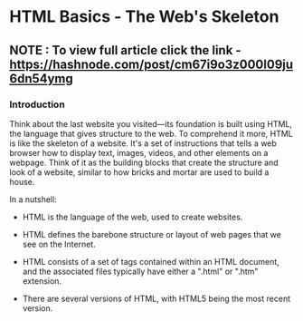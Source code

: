 # HTML Basics  - The Web's Skeleton

## NOTE : To view full article click the link - https://hashnode.com/post/cm67i9o3z000l09ju6dn54ymg
 
### Introduction

Think about the last website you visited—its foundation is built using HTML, the language that gives structure to the web. To comprehend it more, HTML is like the skeleton of a website. It's a set of instructions that tells a web browser how to display text, images, videos, and other elements on a webpage. Think of it as the building blocks that create the structure and look of a website, similar to how bricks and mortar are used to build a house.

In a nutshell:

- HTML is the language of the web, used to create websites.

- HTML defines the barebone structure or layout of web pages that we see on the Internet.

- HTML consists of a set of tags contained within an HTML document, and the associated files typically have either a ".html" or ".htm" extension.

- There are several versions of HTML, with HTML5 being the most recent version.
